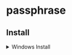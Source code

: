 # passphrase

## Install

<details><summary> Windows Install </summary>

```powershell

$modules_path = Switch ( $PSVersionTable.PSEdition ){
    { $_ -match "Core" }{ (join-Path $([system.environment]::GetFolderpath("MyDocuments"))\Powershell" "Modules") }
    Default { (join-Path $([system.environment]::GetFolderpath("MyDocuments"))\WindowsPowershell" "Modules") }
}
$my_path = (join-Path $modules_path "New-Passphrase")

git clone https://github.com/acelaya77/passphrase.git $my_path

```

</details>
